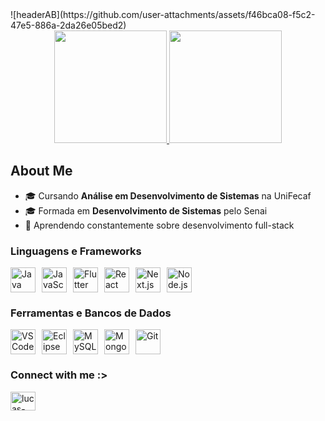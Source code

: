 
<div style="margin:auto;">
![headerAB](https://github.com/user-attachments/assets/f46bca08-f5c2-47e5-886a-2da26e05bed2)

</div>

<div align="center">
  <a href="https://github.com/AnaLouBispo">
    <img height="180em" src="https://github-readme-stats.vercel.app/api?username=AnaLouBispo&show_icons=true&theme=midnight-purple&include_all_commits=true&count_private=true&hide_border=true">
    <img height="180em" src="https://github-readme-stats.vercel.app/api/top-langs/?username=AnaLouBispo&layout=compact&theme=midnight-purple&hide_border=true">
  </a>
</div>


##  About Me
- 🎓 Cursando **Análise em Desenvolvimento de Sistemas** na UniFecaf
- 🎓 Formada em **Desenvolvimento de Sistemas** pelo Senai
- 🌱 Aprendendo constantemente sobre desenvolvimento full-stack




### Linguagens e Frameworks
<div style="display: flex; gap: 10px; flex-wrap: wrap;">
   <img alt="Java" height="40" src="https://cdn.jsdelivr.net/gh/devicons/devicon/icons/java/java-original.svg" title="Java"/>
   <img alt="JavaScript" height="40" src="https://cdn.jsdelivr.net/gh/devicons/devicon/icons/javascript/javascript-original.svg" title="JavaScript"/>
   <img alt="Flutter" height="40" src="https://cdn.jsdelivr.net/gh/devicons/devicon/icons/flutter/flutter-original.svg" title="Flutter"/>
   <img alt="React" height="40" src="https://cdn.jsdelivr.net/gh/devicons/devicon/icons/react/react-original.svg" title="React"/>
   <img alt="Next.js" height="40" src="https://cdn.jsdelivr.net/gh/devicons/devicon/icons/nextjs/nextjs-original.svg" title="Next.js"/>
   <img alt="Node.js" height="40" src="https://cdn.jsdelivr.net/gh/devicons/devicon/icons/nodejs/nodejs-original.svg" title="Node.js"/>
</div>

### Ferramentas e Bancos de Dados
<div style="display: flex; gap: 10px; flex-wrap: wrap; margin-top: 15px;">
   <img alt="VS Code" height="40" src="https://cdn.jsdelivr.net/gh/devicons/devicon/icons/vscode/vscode-original.svg" title="VS Code"/>
   <img alt="Eclipse" height="40" src="https://cdn.jsdelivr.net/gh/devicons/devicon/icons/eclipse/eclipse-original.svg" title="Eclipse"/>
   <img alt="MySQL" height="40" src="https://cdn.jsdelivr.net/gh/devicons/devicon/icons/mysql/mysql-original.svg" title="MySQL"/>
   <img alt="MongoDB" height="40" src="https://cdn.jsdelivr.net/gh/devicons/devicon/icons/mongodb/mongodb-original.svg" title="MongoDB"/>
   <img alt="Git" height="40" src="https://cdn.jsdelivr.net/gh/devicons/devicon/icons/git/git-original.svg" title="Git"/>
</div>
<h3 align="left">Connect with me :> </h3>
<p align="left">
<a href="https://www.linkedin.com/in/ana-beatriz-loureiro-bispo-889a8b257/" target="blank"><img align="center" src="https://raw.githubusercontent.com/rahuldkjain/github-profile-readme-generator/master/src/images/icons/Social/linked-in-alt.svg" alt="lucas-santos-de-oliveira-7b2753262" height="30" width="40" /></a>
</p>

</div>

